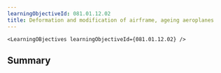 ```yaml
---
learningObjectiveId: 081.01.12.02
title: Deformation and modification of airframe, ageing aeroplanes
---
```


```tsx eval
<LearningOBjectives learningObjectiveId={081.01.12.02} />
```

## Summary
